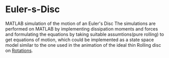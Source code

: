 # Euler-s-Disc
MATLAB simulation of the motion of an Euler's Disc
The simulations are performed on MATLAB by implementing dissipation moments and forces and formulating the equations by taking suitable assumtions(pure rolling) to get equations of motion, which could be implemented as a state space model similar to the 
one used in the animation of the ideal thin Rolling disc on [Rotations](http://rotations.berkeley.edu/the-rolling-disk/).
